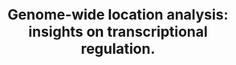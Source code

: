 ---
layout: page
title: " Genome-wide location analysis: insights on transcriptional regulation."
breadcrumb: true
categories:
    - publication
## publication related information
pub:
    authors: " R. David Hawkins,  Bing Ren"
    journal: " Human molecular genetics"
    date: 2006-04-15
    doi:  10.1093/hmg/ddl043
    volume:  15 Spec No 1
    pages:  R1--7
    abstract: " Gene expression analysis of microarray data can provide a global view of the transcriptome of a cell or specific tissue type, revealing important information  about the kinds of signaling pathways, genes and protein classifications that are active. However, transcript profiles alone do not reveal how expression levels are controlled or which transcription factors (TFs) are responsible. Establishing transcriptional regulatory networks requires knowledge of TFs bound to promoter,  enhancer and repressor elements. Accessibility of these sites and an additional level of control are mediated by chromatin and DNA modifications. Genome-wide location analysis is a tool for identifying protein-DNA interaction sites on a genomic scale. Applications of this tool are proving invaluable in determining in vivo target genes of TFs, epigenetic marks and cis-regulatory elements. Here, we  will discuss how advances have been made in each of these categories and how this has helped to elucidate regulatory networks and control mechanisms.,"
---